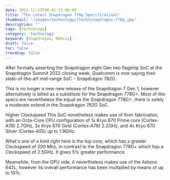 ```yaml
---
date: 2022-11-23T08:41:23-08:00
title: "The Latest Snapdragon 778g Specifications"
thumbnail: "/images/technology/[tech]snapdragon-778g.jpg"
description: ""
tags: [technology]
category: 'technology'
keyword: [Snapdragon, Mobile]
draft: false
toc: false
trending: false
---
```


After formally asserting the Snapdragon eight Gen two flagship SoC at the Snapdragon Summit 2022 closing week, Qualcomm is now saying their state-of-the-art mid-range SoC – Snapdragon 782G.

This is no longer a new new release of the Snapdragon 7 Gen 1, however alternatively is billed as a substitute for the Snapdragon 778G+. Most of the specs are nevertheless the equal as the Snapdragon 778G+, there is solely a moderate extend in the Snapdragon 782G SoC.

Higher Clockspeed
This SoC nonetheless makes use of 6nm fabrication, with an Octa-Core CPU configuration of 1x Kryo 670 Prime core (Cortex-A78) 2.7GHz, 3x Kryo 670 Gold (Cortex-A78) 2.2GHz, and 4x Kryo 670 Silver (Cortex-A55) up to 1.9GHz.

What's one of a kind right here is the top core, which has a greater Clockspeed of 200 Mhz, in contrast to the Snapdragon 778G+ which has a Clockspeed of 2.5GHz. It gives 5% greater performance.

Meanwhile, from the GPU side, it nevertheless makes use of the Adreno 642L, however its overall performance has been multiplied by means of up to 10%.
